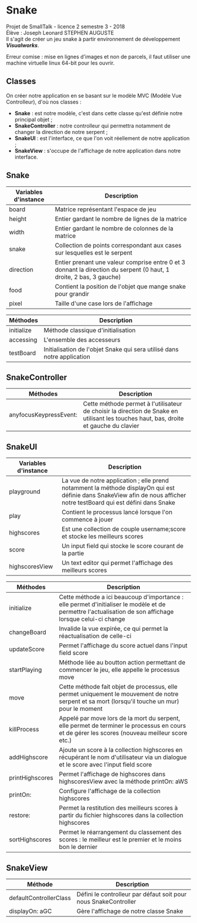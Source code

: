 # Snake
Projet de SmallTalk  - licence 2 semestre 3 - 2018  
Élève : Joseph Leonard STEPHEN AUGUSTE  
Il s'agit de créer un jeu snake à partir environnement de développement **_Visualworks_**.  

Erreur comise : mise en lignes d'images et non de parcels, il faut utiliser une machine virtuelle linux 64-bit pour les ouvrir.

## Classes  

On créer notre application en se basant sur le modèle MVC (Modèle Vue Controlleur), d'où nos classes :
- **Snake** : est notre modèle, c'est dans cette classe qu'est définie notre principal objet ;
- **SnakeController** : notre controlleur qui permettra notamment de changer la direction de notre serpent ;
- **SnakeUI** : est l'interface, ce que l'on voit réellement de notre application ;
- **SnakeView** : s'occupe de l'affichage de notre application dans notre interface.

## Snake  

Variables d'instance | Description
---|---
board | Matrice représentant l'espace de jeu
height | Entier gardant le nombre de lignes de la matrice
width | Entier gardant le nombre de colonnes de la matrice
snake | Collection de points correspondant aux cases sur lesquelles est le serpent
direction | Entier prenant une valeur comprise entre 0 et 3 donnant la direction du serpent (0 haut, 1 droite, 2 bas, 3 gauche)
food | Contient la position de l'objet que mange snake pour grandir
pixel | Taille d'une case lors de l'affichage

Méthodes | Description
---|---
initialize | Méthode classique d'initialisation
accessing | L'ensemble des accesseurs 
testBoard | Initialisation de l'objet Snake qui sera utilisé dans notre application

## SnakeController

Méthodes | Description
---|---
anyfocusKeypressEvent: | Cette méthode permet à l'utilisateur de choisir la direction de Snake en utilisant les touches haut, bas, droite et gauche du clavier

## SnakeUI

Variables d'instance | Description
---|---
playground | La vue de notre application ; elle prend notamment la méthode displayOn qui est définie dans SnakeView afin de nous afficher notre testBoard qui est défini dans Snake
play | Contient le processus lancé lorsque l'on commence à jouer
highscores | Est une collection de couple username;score et stocke les meilleurs scores
score | Un input field qui stocke le score courant de la partie
highscoresView | Un text editor qui permet l'affichage des meilleurs scores

Méthodes | Description
---|---
initialize | Cette méthode a ici beaucoup d'importance : elle permet d'initialiser le modèle et de permettre l'actualisation de son affichage lorsque celui-ci change
changeBoard | Invalide la vue expirée, ce qui permet la réactualisation de celle-ci
updateScore | Permet l'affichage du score actuel dans l'input field score
startPlaying | Méthode liée au boutton action permettant de commencer le jeu, elle appelle le processus move
move | Cette méthode fait objet de processus, elle permet uniquement le mouvement de notre serpent et sa mort (lorsqu'il touche un mur) pour le moment
killProcess | Appelé par move lors de la mort du serpent, elle permet de terminer le processus en cours et de gérer les scores (nouveau meilleur score etc.)
addHighscore | Ajoute un score à la collection highscores en récupérant le nom d'utilisateur via un dialogue et le score avec l'input field score
printHighscores | Permet l'affichage de highscores dans highscoresView avec la méthode printOn: aWS
printOn: | Configure l'affichage de la collection highscores
restore: | Permet la restitution des meilleurs scores à partir du fichier highscores dans la collection highscores
sortHighscores | Permet le réarrangement du classement des scores : le meilleur est le premier et le moins bon le dernier

## SnakeView

Méthode | Description
---|---
defaultControllerClass | Défini le controlleur par défaut soit pour nous SnakeController
displayOn: aGC | Gère l'affichage de notre classe Snake